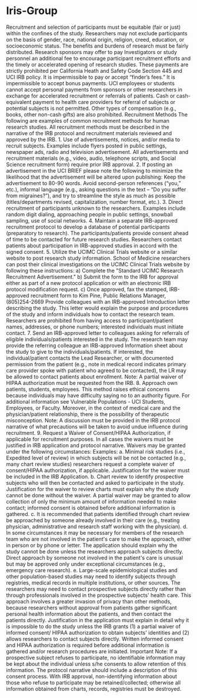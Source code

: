 # Iris-Group
Recruitment and selection of participants must be equitable (fair or just) within the confines of the study. Researchers may not exclude participants on the basis of gender, race, national origin, religion, creed, education, or socioeconomic status.  The benefits and burdens of research must be fairly distributed.  Research sponsors may offer to pay Investigators or study personnel an additional fee to encourage participant recruitment efforts and the timely or accelerated opening of research studies. These payments are strictly prohibited per California Heath and Safety Code Section 445 and UCI IRB policy.  It is impermissible to pay or accept “finder’s fees.” It is impermissible to accept bonus payments. UCI employees or students cannot accept personal payments from sponsors or other researchers in exchange for accelerated recruitment or referrals of patients. Cash or cash-equivalent payment to health care providers for referral of subjects or potential subjects is not permitted. Other types of compensation (e.g., books, other non-cash gifts) are also prohibited. Recruitment Methods The following are examples of common recruitment methods for human research studies. All recruitment methods must be described in the narrative of the IRB protocol and recruitment materials reviewed and approved by the IRB.  1. Use of advertisements, notices, and/or media to recruit subjects. Examples include flyers posted in public settings, newspaper ads, radio and television advertisement. All advertisements and recruitment materials (e.g., video, audio, telephone scripts, and Social Science recruitment form) require prior IRB approval.  2. If posting an advertisement in the UCI BRIEF please note the following to minimize the likelihood that the advertisement will be altered upon publishing: Keep the advertisement to 80-90 words. Avoid second-person references (“you,” etc.), informal language (e.g., asking questions in the text – “Do you suffer from migraines?”), and try to streamline the style as much as possible (titles/departments revised, capitalization, number format, etc.).  3. Direct recruitment of participants unknown to the researchers. Examples include random digit dialing, approaching people in public settings, snowball sampling, use of social networks.  4. Maintain a separate IRB-approved recruitment protocol to develop a database of potential participants (preparatory to research). The participants/patients provide consent ahead of time to be contacted for future research studies. Researchers contact patients about participation in IRB-approved studies in accord with the signed consent.  5. Utilize the UCIMC Clinical Trials website or a similar website to post research study information. School of Medicine researchers can post their clinical investigations on the UCIMC Clinical Trials website by following these instructions:  a)  Complete the "Standard UCIMC Research Recruitment Advertisement."  b)  Submit the form to the IRB for approval either as part of a new protocol application or with an electronic IRB protocol modification request.  c)  Once approved, fax the stamped, IRB-approved recruitment form to Kim Pine, Public Relations Manager, (805)254-2669 Provide colleagues with an IRB-approved Introduction letter describing the study. This letter would explain the purpose and procedures of the study and inform individuals how to contact the research team. Researchers are prohibited from having access to participant/patient names, addresses, or phone numbers; interested individuals must initiate contact.  7. Send an IRB-approved letter to colleagues asking for referrals of eligible individuals/patients interested in the study. The research team may provide the referring colleague an IRB-approved Information sheet about the study to give to the individuals/patients. If interested, the individual/patient contacts the Lead Researcher, or with documented permission from the patient (e.g., note in medical record indicates primary care provider spoke with patient who agreed to be contacted), the LR may be allowed to contact patients about enrollment. Note: A partial waiver of HIPAA authorization must be requested from the IRB.  8. Approach own patients, students, employees. This method raises ethical concerns because individuals may have difficulty saying no to an authority figure. For additional information see Vulnerable Populations - UCI Students, Employees, or Faculty. Moreover, in the context of medical care and the physician/patient relationship, there is the possibility of therapeutic misconception. Note: A discussion must be provided in the IRB protocol narrative of what precautions will be taken to avoid undue influence during recruitment.  9. Request a Waiver of Consent/HIPAA Authorization, if applicable for recruitment purposes. In all cases the waivers must be justified in IRB application and protocol narrative. Waivers may be granted under the following circumstances:  Examples:  a. Minimal risk studies (i.e., Expedited level of review) in which subjects will be not be contacted (e.g., many chart review studies) researchers request a complete waiver of consent/HIPAA authorization, if applicable. Justification for the waiver must be included in the IRB Application.  b. Chart review to identify prospective subjects who will then be contacted and asked to participate in the study. Justification for the waiver to review charts must explain why the study cannot be done without the waiver. A partial waiver may be granted to allow collection of only the minimum amount of information needed to make contact; informed consent is obtained before additional information is gathered.  c. It is recommended that patients identified through chart review be approached by someone already involved in their care (e.g., treating physician, administrative and research staff working with the physician).  d. In some circumstances it may be necessary for members of the research team who are not involved in the patient's care to make the approach, either in person or by phone or letter. The application should explain why the study cannot be done unless the researchers approach subjects directly. Direct approach by someone not involved in the patient's care is unusual but may be approved only under exceptional circumstances (e.g., emergency care research).  e. Large-scale epidemiological studies and other population-based studies may need to identify subjects through registries, medical records in multiple institutions, or other sources. The researchers may need to contact prospective subjects directly rather than through professionals involved in the prospective subjects' health care. This approach involves a greater invasion of privacy than other methods, because researchers without approval from patients gather significant personal health information about the patients, and then contact the patients directly. Justification in the application must explain in detail why it is impossible to do the study unless the IRB grants (1) a partial waiver of informed consent/ HIPAA authorization to obtain subjects' identities and (2) allows researchers to contact subjects directly. Written informed consent and HIPAA authorization is required before additional information is gathered and/or research procedures are initiated.  Important Note: If a prospective subject refuses to participate, no identifiable information may be kept about the individual unless s/he consents to allow retention of this information. The protocol narrative should include a description of this consent process. With IRB approval, non-identifying information about those who refuse to participate may be retained/collected; otherwise all information obtained from charts, records, registries must be destroyed.
